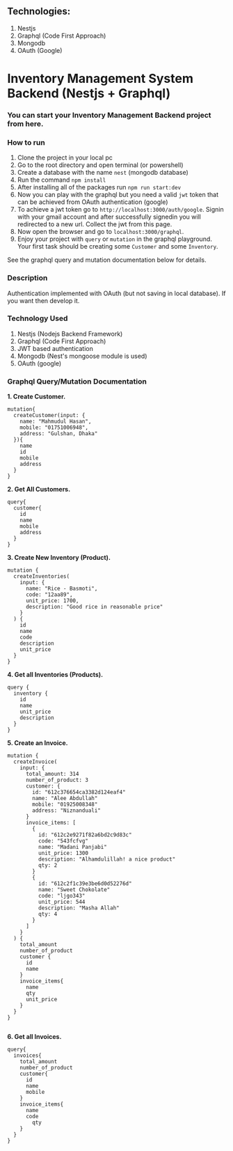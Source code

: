 ## Technologies:

1. Nestjs 
2. Graphql (Code First Approach)
3. Mongodb
4. OAuth (Google)

# Inventory Management System Backend (Nestjs + Graphql)

### You can start your Inventory Management Backend project from here.

### How to run

1. Clone the project in your local pc
1. Go to the root directory and open terminal (or powershell)
1. Create a database with the name `nest` (mongodb database)
1. Run the command `npm install`
1. After installing all of the packages run `npm run start:dev`
1. Now you can play with the graphql but you need a valid `jwt` token that can be achieved from OAuth authentication (google)
1. To achieve a jwt token go to `http://localhost:3000/auth/google`. Signin with your gmail account and after successfully signedin you will redirected to a new url. Collect the jwt from this page.
1. Now open the browser and go to `localhost:3000/graphql`.
1. Enjoy your project with `query` or `mutation` in the graphql playground. Your first task should be creating some `Customer` and some `Inventory`.

See the graphql query and mutation documentation below for details.

### Description

Authentication implemented with OAuth (but not saving in local database). If you want then develop it.

### Technology Used

1. Nestjs (Nodejs Backend Framework)
1. Graphql (Code First Approach)
1. JWT based authentication
1. Mongodb (Nest's mongoose module is used)
1. OAuth (google)
### Graphql Query/Mutation Documentation

**1. Create Customer.**

```
mutation{
  createCustomer(input: {
    name: "Mahmudul Hasan",
    mobile: "01751006948",
    address: "Gulshan, Dhaka"
  }){
    name
    id
    mobile
    address
  }
}
```

**2. Get All Customers.**

```
query{
  customer{
    id
    name
    mobile
    address
  }
}
```

**3. Create New Inventory (Product).**

```
mutation {
  createInventories(
    input: {
      name: "Rice - Basmoti",
      code: "12aa89",
      unit_price: 1700,
      description: "Good rice in reasonable price"
    }
  ) {
    id
    name
    code
    description
    unit_price
  }
}

```

**4. Get all Inventories (Products).**

```
query {
  inventory {
    id
    name
    unit_price
    description
  }
}
```

**5. Create an Invoice.**

```
mutation {
  createInvoice(
    input: {
      total_amount: 314
      number_of_product: 3
      customer: {
        id: "612c376654ca3382d124eaf4"
        name: "Alee Abdullah"
        mobile: "01925008348"
        address: "Niznanduali"
      }
      invoice_items: [
        {
          id: "612c2e9271f82a6bd2c9d83c"
          code: "543fcfvg"
          name: "Madani Panjabi"
          unit_price: 1300
          description: "Alhamdulillah! a nice product"
          qty: 2
        }
        {
          id: "612c2f1c39e3be6d0d52276d"
          name: "Sweet Chokolate"
          code: "ljgo343"
          unit_price: 544
          description: "Masha Allah"
          qty: 4
        }
      ]
    }
  ) {
    total_amount
    number_of_product
    customer {
      id
      name
    }
    invoice_items{
      name
      qty
      unit_price
    }
  }
}


```

**6. Get all Invoices.**

```
query{
  invoices{
    total_amount
    number_of_product
    customer{
      id
      name
      mobile
    }
    invoice_items{
      name
      code
    	qty
    }
  }
}
```

